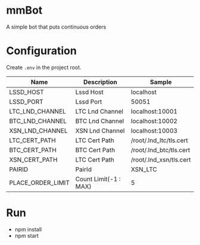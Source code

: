 # mmBot

A simple bot that puts continuous orders

# Configuration

Create `.env` in the project root.

| Name              | Description           | Sample                    |
| ----------------- | --------------------- | ------------------------- |
| LSSD_HOST         | Lssd Host             | localhost                 |
| LSSD_PORT         | Lssd Port             | 50051                     |
| LTC_LND_CHANNEL   | LTC Lnd Channel       | localhost:10001           |
| BTC_LND_CHANNEL   | BTC Lnd Channel       | localhost:10002           |
| XSN_LND_CHANNEL   | XSN Lnd Channel       | localhost:10003           |
| LTC_CERT_PATH     | LTC Cert Path         | /root/.lnd_ltc/tls.cert   |
| BTC_CERT_PATH     | BTC Cert Path         | /root/.lnd_btc/tls.cert   |
| XSN_CERT_PATH     | LTC Cert Path         | /root/.lnd_xsn/tls.cert   |
| PAIRID            | PairId                | XSN_LTC                   |
| PLACE_ORDER_LIMIT | Count Limit(-1 : MAX) | 5                         |

# Run

- npm install
- npm start